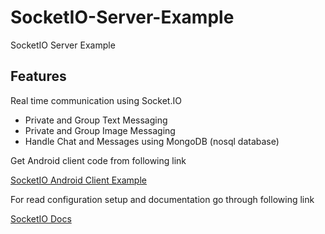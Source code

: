 # SocketIO-Server-Example
SocketIO Server Example

## Features
Real time communication using Socket.IO

- Private and Group Text Messaging
- Private and Group Image Messaging
- Handle Chat and Messages using MongoDB (nosql database)

Get Android client code from following link 

[SocketIO Android Client Example](https://github.com/HemrajLodha/SocketIO-Android-Client-Example)

For read configuration setup and documentation go through following link

[SocketIO Docs](https://socket.io/docs/)
